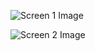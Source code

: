 ![Screen 1 Image](https://i.ibb.co/fNK4cjr/screen1.png)

![Screen 2 Image](https://i.ibb.co/WFb4cc4/screen2.png)
